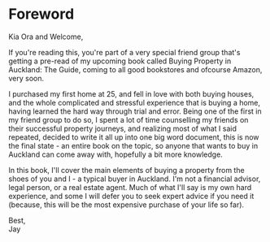 # Foreword

Kia Ora and Welcome,

If you're reading this, you're part of a very special friend group that's getting a pre-read of my upcoming book called Buying Property in Auckland: The Guide, coming to all good bookstores and ofcourse Amazon, very soon.

I purchased my first home at 25, and fell in love with both buying houses, and the whole complicated and stressful experience that is buying a home, having learned the hard way through trial and error. Being one of the first in my friend group to do so, I spent a lot of time counselling my friends on their successful property journeys, and realizing most of what I said repeated, decided to write it all up into one big word document, this is now the final state - an entire book on the topic, so anyone that wants to buy in Auckland can come away with, hopefully a bit more knowledge.

In this book, I'll cover the main elements of buying a property from the shoes of you and I - a typical buyer in Auckland. I'm not a financial advisor, legal person, or a real estate agent. Much of what I'll say is my own hard experience, and some I will defer you to seek expert advice if you need it (because, this will be the most expensive purchase of your life so far).

Best,\
Jay

